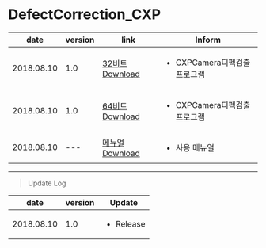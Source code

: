 # DefectCorrection_CXP

| date | version | link | Inform |
|---|---|---|---|
| 2018.08.10 | 1.0 | [32비트 Download](https://github.com/CREVIS/Camera/raw/master/Tools/DefectCorrection_CXP/DefectCorrection_CXP(x86)_1.0.zip)| <ul><li>CXPCamera디펙검출 프로그램<br/></li> |
| 2018.08.10 | 1.0 | [64비트 Download](https://github.com/CREVIS/Camera/raw/master/Tools/DefectCorrection_CXP/DefectCorrection_CXP(x64)_1.0.zip)| <ul><li>CXPCamera디펙검출 프로그램<br/></li> |
| 2018.08.10 | --- | [메뉴얼 Download](https://github.com/CREVIS/Camera/raw/master/Tools/DefectCorrection_CXP/DefectCorrection_CXP%EB%A9%94%EB%89%B4%EC%96%BC.pdf)| <ul><li> 사용 메뉴얼<br/></li> |
  
  
  
  
---------------
>Update Log

| date | version | Update |
|---|---|---|
| 2018.08.10 |1.0| <ul><li> Release <br/></li> |

